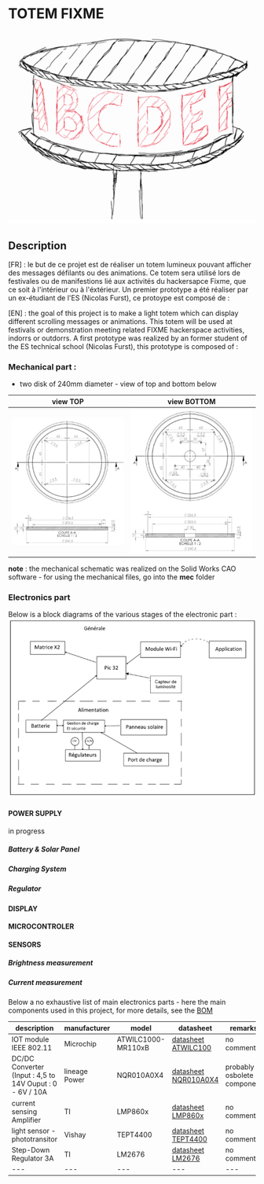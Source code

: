 # TOTEM FIXME 

![croquis du totem](/doc/Images/CroquisTotem.PNG)

## Description 

[FR] : le but de ce projet est de réaliser un totem lumineux pouvant afficher des messages défilants ou des animations. 
Ce totem sera utilisé lors de festivales ou de manifestions lié aux activités du hackersapce Fixme, que ce soit à l'intérieur ou à l'éxtérieur.
Un premier prototype a été réaliser par un ex-étudiant de l'ES (Nicolas Furst), ce protoype est composé de :  


[EN] : the goal of this project is to make a light totem which can display different scrolling messages or animations. 
This totem will be used at festivals or demonstration meeting related FIXME hackerspace activities, indorrs or outdorrs. 
A first prototype was realized by an former student of the ES technical school (Nicolas Furst), this prototype is composed of : 

### **Mechanical part** : 

* two disk of 240mm diameter - view of top and bottom below

| view **TOP** | view **BOTTOM** | 
| --- | --- | 
| ![TOP](/doc/Images/Mechanical_Top.PNG) | ![BOTTOM](/doc/Images/Mechanical_BOTTOM.PNG) | 

**note** : the mechanical schematic was realized on the Solid Works CAO software - for using the mechanical files, go into the **mec** folder 

### **Electronics part** 

Below is a block diagrams of the various stages of the electronic part : 
![block diagrams](/doc/Images/blocDiagrammes.PNG)

#### **POWER SUPPLY**
in progress 

##### **Battery & Solar Panel**

##### **Charging System**

##### **Regulator**

#### **DISPLAY**

#### **MICROCONTROLER** 

#### **SENSORS** 

##### **Brightness measurement** 

##### **Current measurement**

Below a no exhaustive list of main electronics parts - here the main components used in this project, for more details, see the [BOM](https://github.com/philouxy/TOTEM_FIXME/hardware/BOM/ListeComposants_V1.xlsx) 

| description | manufacturer | model | datasheet | remarks |
| --- | --- | --- | --- | --- | 
| IOT module IEEE 802.11 | Microchip | ATWILC1000-MR110xB | [datasheet ATWILC100](https://ww1.microchip.com/downloads/aemDocuments/documents/WSG/ProductDocuments/DataSheets/ATWILC1000-MR110XB-IEEE-802.11-b-g-n-Link-Controller-Module-DS70005326E.pdf) | no comments |
| DC/DC Converter (Input : 4,5 to 14V Ouput : 0 - 6V / 10A | lineage Power | NQR010A0X4 | [datasheet NQR010A0X4](/doc/datasheets/Alimentation/NQR010A0X-477178.pdf) | probably osbolete component | 
| current sensing Amplifier | TI | LMP860x | [datasheet LMP860x](https://www.ti.com/lit/ds/symlink/lmp8601.pdf?ts=1695161032082&ref_url=https%253A%252F%252Fwww.ti.com%252Fproduct%252FLMP8601)  | no comments | 
| light sensor - phototransitor | Vishay | TEPT4400 | [datasheet TEPT4400](https://www.vishay.com/docs/81341/tept4400.pdf) | no comment | 
| Step-Down Regulator 3A | TI | LM2676 | [datasheet LM2676](https://www.ti.com/lit/ds/symlink/lm2676.pdf?ts=1697798250050&ref_url=https%253A%252F%252Fwww.google.com%252F) | no comment | 
| --- | --- | --- | --- | --- | 